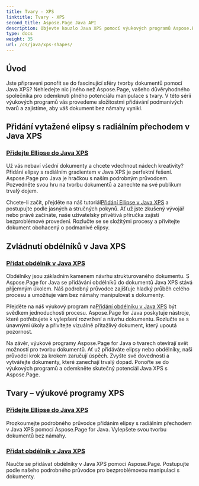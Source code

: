 ```yaml
---
title: Tvary - XPS
linktitle: Tvary - XPS
second_title: Aspose.Page Java API
description: Objevte kouzlo Java XPS pomocí výukových programů Aspose.Page! Snadno přidejte podmanivé elipsy a obdélníky. Vylepšete vytváření dokumentů pomocí našich podrobných průvodců.
type: docs
weight: 35
url: /cs/java/xps-shapes/
---
```

## Úvod

Jste připraveni ponořit se do fascinující sféry tvorby dokumentů pomocí Java XPS? Nehledejte nic jiného než Aspose.Page, vašeho důvěryhodného společníka pro odemknutí plného potenciálu manipulace s tvary. V této sérii výukových programů vás provedeme složitostmi přidávání podmanivých tvarů a zajistíme, aby váš dokument bez námahy vynikl.

## Přidání vytažené elipsy s radiálním přechodem v Java XPS

### [Přidejte Ellipse do Java XPS](./add-ellipse/)

Už vás nebaví všední dokumenty a chcete vdechnout nádech kreativity? Přidání elipsy s radiálním gradientem v Java XPS je perfektní řešení. Aspose.Page pro Java je hračkou s naším podrobným průvodcem. Pozvedněte svou hru na tvorbu dokumentů a zanechte na své publikum trvalý dojem.

 Chcete-li začít, přejděte na náš tutoriál[Přidání Ellipse v Java XPS](./add-ellipse/) a postupujte podle jasných a stručných pokynů. Ať už jste zkušený vývojář nebo právě začínáte, naše uživatelsky přívětivá příručka zajistí bezproblémové provedení. Rozlučte se se složitými procesy a přivítejte dokument obohacený o podmanivé elipsy.

## Zvládnutí obdélníků v Java XPS

### [Přidat obdélník v Java XPS](./add-rectangle/)

Obdélníky jsou základním kamenem návrhu strukturovaného dokumentu. S Aspose.Page for Java se přidávání obdélníků do dokumentů Java XPS stává příjemným úkolem. Náš podrobný průvodce zajišťuje hladký průběh celého procesu a umožňuje vám bez námahy manipulovat s dokumenty.

Přejděte na náš výukový program na[Přidání obdélníku v Java XPS](./add-rectangle/) být svědkem jednoduchosti procesu. Aspose.Page for Java poskytuje nástroje, které potřebujete k vylepšení rozvržení a návrhu dokumentu. Rozlučte se s únavnými úkoly a přivítejte vizuálně přitažlivý dokument, který upoutá pozornost.

Na závěr, výukové programy Aspose.Page for Java o tvarech otevírají svět možností pro tvorbu dokumentů. Ať už přidáváte elipsy nebo obdélníky, naši průvodci krok za krokem zaručují úspěch. Zvyšte své dovednosti a vytvářejte dokumenty, které zanechají trvalý dopad. Ponořte se do výukových programů a odemkněte skutečný potenciál Java XPS s Aspose.Page.
## Tvary – výukové programy XPS
### [Přidejte Ellipse do Java XPS](./add-ellipse/)
Prozkoumejte podrobného průvodce přidáním elipsy s radiálním přechodem v Java XPS pomocí Aspose.Page for Java. Vylepšete svou tvorbu dokumentů bez námahy.
### [Přidat obdélník v Java XPS](./add-rectangle/)
Naučte se přidávat obdélníky v Java XPS pomocí Aspose.Page. Postupujte podle našeho podrobného průvodce pro bezproblémovou manipulaci s dokumenty.